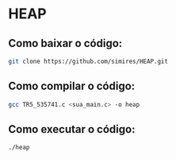 # HEAP

## Como baixar o código:
```bash
git clone https://github.com/simires/HEAP.git
```

## Como compilar o código:
```bash
gcc TR5_535741.c <sua_main.c> -o heap
```

## Como executar o código:
```bash
./heap
```